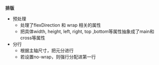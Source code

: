 **排版**
- 预处理
  - 处理了flexDirection 和 wrap 相关的属性
  - 把具体width, height, left, right, top ,bottom等属性抽象成了main和cross等属性
- 分行
  - 根据主轴尺寸，把元分进行
  - 若设置no-wrap，则强行分配进第一行